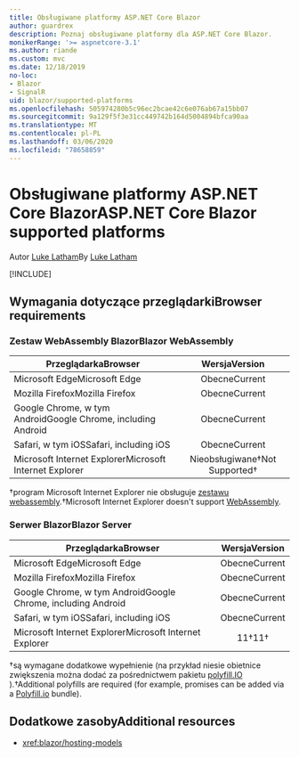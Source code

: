 ```yaml
---
title: Obsługiwane platformy ASP.NET Core Blazor
author: guardrex
description: Poznaj obsługiwane platformy dla ASP.NET Core Blazor.
monikerRange: '>= aspnetcore-3.1'
ms.author: riande
ms.custom: mvc
ms.date: 12/18/2019
no-loc:
- Blazor
- SignalR
uid: blazor/supported-platforms
ms.openlocfilehash: 505974280b5c96ec2bcae42c6e076ab67a15bb07
ms.sourcegitcommit: 9a129f5f3e31cc449742b164d5004894bfca90aa
ms.translationtype: MT
ms.contentlocale: pl-PL
ms.lasthandoff: 03/06/2020
ms.locfileid: "78658859"
---
```

# <a name="aspnet-core-blazor-supported-platforms"></a><span data-ttu-id="33f66-103">Obsługiwane platformy ASP.NET Core Blazor</span><span class="sxs-lookup"><span data-stu-id="33f66-103">ASP.NET Core Blazor supported platforms</span></span>

<span data-ttu-id="33f66-104">Autor [Luke Latham](https://github.com/guardrex)</span><span class="sxs-lookup"><span data-stu-id="33f66-104">By [Luke Latham](https://github.com/guardrex)</span></span>

[!INCLUDE[](~/includes/blazorwasm-preview-notice.md)]

## <a name="browser-requirements"></a><span data-ttu-id="33f66-105">Wymagania dotyczące przeglądarki</span><span class="sxs-lookup"><span data-stu-id="33f66-105">Browser requirements</span></span>

### <a name="blazor-webassembly"></a><span data-ttu-id="33f66-106">Zestaw WebAssembly Blazor</span><span class="sxs-lookup"><span data-stu-id="33f66-106">Blazor WebAssembly</span></span>

| <span data-ttu-id="33f66-107">Przeglądarka</span><span class="sxs-lookup"><span data-stu-id="33f66-107">Browser</span></span>                          | <span data-ttu-id="33f66-108">Wersja</span><span class="sxs-lookup"><span data-stu-id="33f66-108">Version</span></span>               |
| -------------------------------- | :-------------------: |
| <span data-ttu-id="33f66-109">Microsoft Edge</span><span class="sxs-lookup"><span data-stu-id="33f66-109">Microsoft Edge</span></span>                   | <span data-ttu-id="33f66-110">Obecne</span><span class="sxs-lookup"><span data-stu-id="33f66-110">Current</span></span>               |
| <span data-ttu-id="33f66-111">Mozilla Firefox</span><span class="sxs-lookup"><span data-stu-id="33f66-111">Mozilla Firefox</span></span>                  | <span data-ttu-id="33f66-112">Obecne</span><span class="sxs-lookup"><span data-stu-id="33f66-112">Current</span></span>               |
| <span data-ttu-id="33f66-113">Google Chrome, w tym Android</span><span class="sxs-lookup"><span data-stu-id="33f66-113">Google Chrome, including Android</span></span> | <span data-ttu-id="33f66-114">Obecne</span><span class="sxs-lookup"><span data-stu-id="33f66-114">Current</span></span>               |
| <span data-ttu-id="33f66-115">Safari, w tym iOS</span><span class="sxs-lookup"><span data-stu-id="33f66-115">Safari, including iOS</span></span>            | <span data-ttu-id="33f66-116">Obecne</span><span class="sxs-lookup"><span data-stu-id="33f66-116">Current</span></span>               |
| <span data-ttu-id="33f66-117">Microsoft Internet Explorer</span><span class="sxs-lookup"><span data-stu-id="33f66-117">Microsoft Internet Explorer</span></span>      | <span data-ttu-id="33f66-118">Nieobsługiwane&dagger;</span><span class="sxs-lookup"><span data-stu-id="33f66-118">Not Supported&dagger;</span></span> |

<span data-ttu-id="33f66-119">&dagger;program Microsoft Internet Explorer nie obsługuje [zestawu webassembly](https://webassembly.org).</span><span class="sxs-lookup"><span data-stu-id="33f66-119">&dagger;Microsoft Internet Explorer doesn't support [WebAssembly](https://webassembly.org).</span></span>

### <a name="blazor-server"></a><span data-ttu-id="33f66-120">Serwer Blazor</span><span class="sxs-lookup"><span data-stu-id="33f66-120">Blazor Server</span></span>

| <span data-ttu-id="33f66-121">Przeglądarka</span><span class="sxs-lookup"><span data-stu-id="33f66-121">Browser</span></span>                          | <span data-ttu-id="33f66-122">Wersja</span><span class="sxs-lookup"><span data-stu-id="33f66-122">Version</span></span>    |
| -------------------------------- | :--------: |
| <span data-ttu-id="33f66-123">Microsoft Edge</span><span class="sxs-lookup"><span data-stu-id="33f66-123">Microsoft Edge</span></span>                   | <span data-ttu-id="33f66-124">Obecne</span><span class="sxs-lookup"><span data-stu-id="33f66-124">Current</span></span>    |
| <span data-ttu-id="33f66-125">Mozilla Firefox</span><span class="sxs-lookup"><span data-stu-id="33f66-125">Mozilla Firefox</span></span>                  | <span data-ttu-id="33f66-126">Obecne</span><span class="sxs-lookup"><span data-stu-id="33f66-126">Current</span></span>    |
| <span data-ttu-id="33f66-127">Google Chrome, w tym Android</span><span class="sxs-lookup"><span data-stu-id="33f66-127">Google Chrome, including Android</span></span> | <span data-ttu-id="33f66-128">Obecne</span><span class="sxs-lookup"><span data-stu-id="33f66-128">Current</span></span>    |
| <span data-ttu-id="33f66-129">Safari, w tym iOS</span><span class="sxs-lookup"><span data-stu-id="33f66-129">Safari, including iOS</span></span>            | <span data-ttu-id="33f66-130">Obecne</span><span class="sxs-lookup"><span data-stu-id="33f66-130">Current</span></span>    |
| <span data-ttu-id="33f66-131">Microsoft Internet Explorer</span><span class="sxs-lookup"><span data-stu-id="33f66-131">Microsoft Internet Explorer</span></span>      | <span data-ttu-id="33f66-132">11&dagger;</span><span class="sxs-lookup"><span data-stu-id="33f66-132">11&dagger;</span></span> |

<span data-ttu-id="33f66-133">&dagger;są wymagane dodatkowe wypełnienie (na przykład niesie obietnice zwiększenia można dodać za pośrednictwem pakietu [polyfill.IO](https://polyfill.io/v3/) ).</span><span class="sxs-lookup"><span data-stu-id="33f66-133">&dagger;Additional polyfills are required (for example, promises can be added via a [Polyfill.io](https://polyfill.io/v3/) bundle).</span></span>

## <a name="additional-resources"></a><span data-ttu-id="33f66-134">Dodatkowe zasoby</span><span class="sxs-lookup"><span data-stu-id="33f66-134">Additional resources</span></span>

* <xref:blazor/hosting-models>
